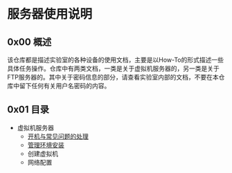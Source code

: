 服务器使用说明
===============

0x00 概述
---------------

该仓库都是描述实验室的各种设备的使用文档，主要是以How-To的形式描述一些具体任务操作。仓库中有两类文档，一类是关于虚拟机服务器的，另一类是关于FTP服务器的。其中关于密码信息的部分，请查看实验室内部的文档，不要在本仓库中留下任何有关用户名密码的内容。

0x01 目录
----------------
+ 虚拟机服务器
  + [开机与常见问题的处理](虚拟机服务器/开机与常见问题的处理.md)
  + [管理环境安装](虚拟机服务器/管理环境安装.md)
  + 创建虚拟机
  + 网络配置

